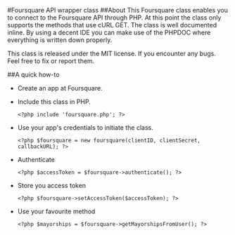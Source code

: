 #Foursquare API wrapper class
##About
This Foursquare class enables you to connect to the Foursquare API through PHP. At this point the class only supports the methods that use cURL GET.
The class is well documented inline. By using a decent IDE you can make use of the PHPDOC where everything is written down properly.

This class is released under the MIT license.
If you encounter any bugs. Feel free to fix or report them.

##A quick how-to
* Create an app at Foursquare.
* Include this class in PHP.

    `<?php include 'foursquare.php'; ?>`

* Use your app's credentials to initiate the class.

    `<?php $foursquare = new foursquare(clientID, clientSecret, callbackURL); ?>`

* Authenticate

    `<?php $accessToken = $foursquare->authenticate(); ?>`

* Store you access token

    `<?php $foursquare->setAccessToken($accessToken); ?>`

* Use your favourite method

    `<?php $mayorships = $foursquare->getMayorshipsFromUser(); ?>`
